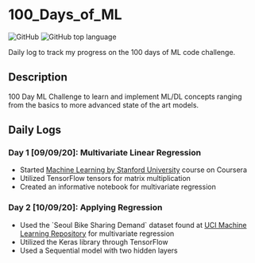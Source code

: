 
# 100_Days_of_ML
<img alt="GitHub" src="https://img.shields.io/github/license/Harsh188/100_Days_of_ML"> <img alt="GitHub top language" src="https://img.shields.io/github/languages/top/Harsh188/100_Days_of_ML">

Daily log to track my progress on the 100 days of ML code challenge.

## Description
100 Day ML Challenge to learn and implement ML/DL concepts ranging from the basics to more advanced state of the art models.

## Daily Logs
<h3>Day 1 [09/09/20]: Multivariate Linear Regression</h4>
<ul>
	<li>Started <a href="">Machine Learning by Stanford University</a> course on Coursera</li>
	<li>Utilized TensorFlow tensors for matrix multiplication</li>
	<li>Created an informative notebook for multivariate regression</li>
</ul>
<h3>Day 2 [10/09/20]: Applying Regression</h3>
<ul>
	<li>Used the `Seoul Bike Sharing Demand` dataset found at <a href="https://archive.ics.uci.edu/ml/datasets.php?format=&task=reg&att=&area=&numAtt=&numIns=&type=&sort=nameUp&view=table">UCI Machine Learning Repository</a> for multivariate regression</li>
	<li>Utilized the Keras library through TensorFlow</li>
	<li>Used a Sequential model with two hidden layers</li>
</ul>